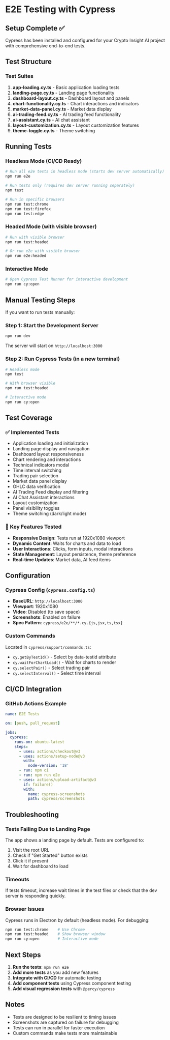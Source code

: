 # E2E Testing with Cypress

## Setup Complete ✅

Cypress has been installed and configured for your Crypto Insight AI project with comprehensive end-to-end tests.

## Test Structure

### Test Suites

1. **app-loading.cy.ts** - Basic application loading tests
2. **landing-page.cy.ts** - Landing page functionality
3. **dashboard-layout.cy.ts** - Dashboard layout and panels
4. **chart-functionality.cy.ts** - Chart interactions and indicators
5. **market-data-panel.cy.ts** - Market data display
6. **ai-trading-feed.cy.ts** - AI trading feed functionality
7. **ai-assistant.cy.ts** - AI chat assistant
8. **layout-customization.cy.ts** - Layout customization features
9. **theme-toggle.cy.ts** - Theme switching

## Running Tests

### Headless Mode (CI/CD Ready)

```bash
# Run all e2e tests in headless mode (starts dev server automatically)
npm run e2e

# Run tests only (requires dev server running separately)
npm test

# Run in specific browsers
npm run test:chrome
npm run test:firefox
npm run test:edge
```

### Headed Mode (with visible browser)

```bash
# Run with visible browser
npm run test:headed

# Or run e2e with visible browser
npm run e2e:headed
```

### Interactive Mode

```bash
# Open Cypress Test Runner for interactive development
npm run cy:open
```

## Manual Testing Steps

If you want to run tests manually:

### Step 1: Start the Development Server

```bash
npm run dev
```

The server will start on `http://localhost:3000`

### Step 2: Run Cypress Tests (in a new terminal)

```bash
# Headless mode
npm test

# With browser visible
npm run test:headed

# Interactive mode
npm run cy:open
```

## Test Coverage

### ✅ Implemented Tests

- Application loading and initialization
- Landing page display and navigation
- Dashboard layout responsiveness
- Chart rendering and interactions
- Technical indicators modal
- Time interval switching
- Trading pair selection
- Market data panel display
- OHLC data verification
- AI Trading Feed display and filtering
- AI Chat Assistant interactions
- Layout customization
- Panel visibility toggles
- Theme switching (dark/light mode)

### 🎯 Key Features Tested

- **Responsive Design**: Tests run at 1920x1080 viewport
- **Dynamic Content**: Waits for charts and data to load
- **User Interactions**: Clicks, form inputs, modal interactions
- **State Management**: Layout persistence, theme preference
- **Real-time Updates**: Market data, AI feed items

## Configuration

### Cypress Config (`cypress.config.ts`)

- **BaseURL**: `http://localhost:3000`
- **Viewport**: 1920x1080
- **Video**: Disabled (to save space)
- **Screenshots**: Enabled on failure
- **Spec Pattern**: `cypress/e2e/**/*.cy.{js,jsx,ts,tsx}`

### Custom Commands

Located in `cypress/support/commands.ts`:

- `cy.getByTestId()` - Select by data-testid attribute
- `cy.waitForChartLoad()` - Wait for charts to render
- `cy.selectPair()` - Select trading pair
- `cy.selectInterval()` - Select time interval

## CI/CD Integration

### GitHub Actions Example

```yaml
name: E2E Tests

on: [push, pull_request]

jobs:
  cypress:
    runs-on: ubuntu-latest
    steps:
      - uses: actions/checkout@v3
      - uses: actions/setup-node@v3
        with:
          node-version: '18'
      - run: npm ci
      - run: npm run e2e
      - uses: actions/upload-artifact@v3
        if: failure()
        with:
          name: cypress-screenshots
          path: cypress/screenshots
```

## Troubleshooting

### Tests Failing Due to Landing Page

The app shows a landing page by default. Tests are configured to:
1. Visit the root URL
2. Check if "Get Started" button exists
3. Click it if present
4. Wait for dashboard to load

### Timeouts

If tests timeout, increase wait times in the test files or check that the dev server is responding quickly.

### Browser Issues

Cypress runs in Electron by default (headless mode). For debugging:
```bash
npm run test:chrome    # Use Chrome
npm run test:headed    # Show browser window
npm run cy:open        # Interactive mode
```

## Next Steps

1. **Run the tests**: `npm run e2e`
2. **Add more tests** as you add new features
3. **Integrate with CI/CD** for automatic testing
4. **Add component tests** using Cypress component testing
5. **Add visual regression tests** with `@percy/cypress`

## Notes

- Tests are designed to be resilient to timing issues
- Screenshots are captured on failure for debugging
- Tests can run in parallel for faster execution
- Custom commands make tests more maintainable
